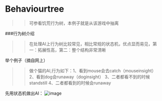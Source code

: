 # Behaviourtree

>> 可参看饥荒行为树，本例子就是从该游戏中抽离

###行为树介绍

>> 在处理AI上行为树比较常见，相比常规的状态机，优点显而易见，第一：拓展性高，第二：整个结构非常清晰

举个例子（摘自网上）
>> 做个猫的AI,行为如下：1、看到mouse会去catch（mouseinsight） 2、看到dog会runaway（doginsight） 3、二者都看不到的时候standstill 4、二者都看到的时候会runaway

先用状态机做出AI：
![image](Behaviourtree/image/1.png)
